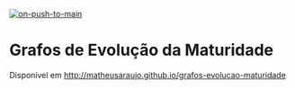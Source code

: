 [![on-push-to-main](https://github.com/matheusaraujo/grafos-evolucao-maturidade/actions/workflows/push-to-main.yaml/badge.svg)](https://github.com/matheusaraujo/grafos-evolucao-maturidade/actions/workflows/push-to-main.yaml)

# Grafos de Evolução da Maturidade

Disponível em http://matheusaraujo.github.io/grafos-evolucao-maturidade
